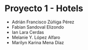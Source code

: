 # Proyecto 1 - Hotels

- Adrián Francisco Zúñiga Pérez
- Fabian Sandoval Elizondo
- Ian Lara Cerdas
- Melanie Y. López Alfaro
- Marilyn Karina Mena Díaz

